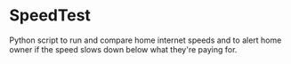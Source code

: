 # SpeedTest
Python script to run and compare home internet speeds and to alert home owner if the speed slows down below what they're paying for.
